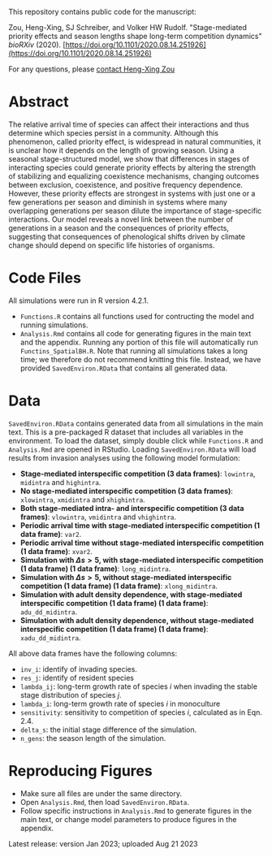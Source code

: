 This repository contains public code for the manuscript:

Zou, Heng-Xing, SJ Schreiber, and Volker HW Rudolf. "Stage-mediated priority effects and season lengths shape long-term competition dynamics" *bioRXiv* (2020). [https://doi.org/10.1101/2020.08.14.251926](https://doi.org/10.1101/2020.08.14.251926)

For any questions, please [contact Heng-Xing Zou](hengxingzou@rice.edu)

# Abstract

The relative arrival time of species can affect their interactions and thus determine which species persist in a community. Although this phenomenon, called priority effect, is widespread in natural communities, it is unclear how it depends on the length of growing season. Using a seasonal stage-structured model, we show that differences in stages of interacting species could generate priority effects by altering the strength of stabilizing and equalizing coexistence mechanisms, changing outcomes between exclusion, coexistence, and positive frequency dependence. However, these priority effects are strongest in systems with just one or a few generations per season and diminish in systems where many overlapping generations per season dilute the importance of stage-specific interactions. Our model reveals a novel link between the number of generations in a season and the consequences of priority effects, suggesting that consequences of phenological shifts driven by climate change should depend on specific life histories of organisms.

# Code Files

All simulations were run in R version 4.2.1.

- `Functions.R` contains all functions used for contructing the model and running simulations. 
- `Analysis.Rmd` contains all code for generating figures in the main text and the appendix. Running any portion of this file will automatically run `Functins_SpatialBH.R`. Note that running all simulations takes a long time; we therefore do not recommend knitting this file. Instead, we have provided `SavedEnviron.RData` that contains all generated data.

# Data

`SavedEnviron.RData` contains generated data from all simulations in the main text. This is a pre-packaged R dataset that includes all variables in the environment. To load the dataset, simply double click while `Functions.R` and `Analysis.Rmd` are opened in RStudio. Loading `SavedEnviron.RData` will load results from invasion analyses using the following model formulation:
- **Stage-mediated interspecific competition (3 data frames)**: `lowintra`, `midintra` and `highintra`. 
- **No stage-mediated interspecific competition (3 data frames)**: `xlowintra`, `xmidintra` and `xhighintra`.
- **Both stage-mediated intra- and interspecific competition (3 data frames)**: `vlowintra`, `vmidintra` and `vhighintra`.
- **Periodic arrival time with stage-mediated interspecific competition (1 data frame)**: `var2`.
- **Periodic arrival time without stage-mediated interspecific competition (1 data frame)**: `xvar2`.
- **Simulation with $\Delta s>5$, with stage-mediated interspecific competition (1 data frame) (1 data frame)**: `long_midintra`.
- **Simulation with $\Delta s>5$, without stage-mediated interspecific competition (1 data frame) (1 data frame)**: `xlong_midintra`.
- **Simulation with adult density dependence, with stage-mediated interspecific competition (1 data frame) (1 data frame)**: `adu_dd_midintra`.
- **Simulation with adult density dependence, without stage-mediated interspecific competition (1 data frame) (1 data frame)**: `xadu_dd_midintra`.

All above data frames have the following columns:

- `inv_i`: identify of invading species.
- `res_j`: identify of resident species
- `lambda_ij`: long-term growth rate of species $i$ when invading the stable stage distribution of species $j$.
- `lambda_i`: long-term growth rate of species $i$ in monoculture
- `sensitivity`: sensitivity to competition of species $i$, calculated as in Eqn. 2.4.
- `delta_s`: the initial stage difference of the simulation.
- `n_gens`: the season length of the simulation.

# Reproducing Figures

- Make sure all files are under the same directory.
- Open `Analysis.Rmd`, then load `SavedEnviron.RData`.
- Follow specific instructions in `Analysis.Rmd` to generate figures in the main text, or change model parameters to produce figures in the appendix.

Latest release: version Jan 2023; uploaded Aug 21 2023
